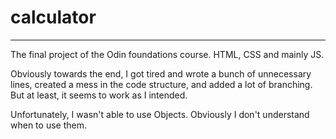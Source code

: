 # calculator

---

The final project of the Odin foundations course. 
HTML, CSS and mainly JS.

Obviously towards the end, I got tired and wrote a bunch of unnecessary lines, created a mess in the code structure, and added a lot of branching. 
But at least, it seems to work as I intended.

Unfortunately, I wasn't able to use Objects. Obviously I don't understand when to use them.

